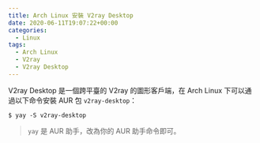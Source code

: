 ```yaml
---
title: Arch Linux 安裝 V2ray Desktop
date: 2020-06-11T19:07:22+00:00
categories:
  - Linux
tags:
  - Arch Linux
  - V2ray
  - V2ray Desktop
---
```


V2ray Desktop 是一個跨平臺的 V2ray 的圖形客戶端，在 Arch Linux 下可以通過以下命令安裝 AUR 包 `v2ray-desktop`：

```shell
$ yay -S v2ray-desktop
```

> `yay` 是 AUR 助手，改為你的 AUR 助手命令即可。
